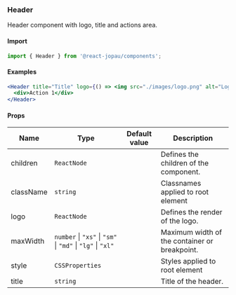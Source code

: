 ### Header

Header component with logo, title and actions area.

#### Import

```jsx
import { Header } from '@react-jopau/components';
```

#### Examples

```jsx
<Header title="Title" logo={() => <img src="./images/logo.png" alt="Logo" />}>
  <div>Action 1</div>
</Header>
```

#### Props

| Name      | Type                                                       | Default value | Description                                   |
| --------- | ---------------------------------------------------------- | ------------- | --------------------------------------------- |
| children  | `ReactNode`                                                |               | Defines the children of the component.        |
| className | `string`                                                   |               | Classnames applied to root element            |
| logo      | `ReactNode`                                                |               | Defines the render of the logo.               |
| maxWidth  | `number` \| `"xs"` \| `"sm"` \| `"md"` \| `"lg"` \| `"xl"` |               | Maximum width of the container or breakpoint. |
| style     | `CSSProperties`                                            |               | Styles applied to root element                |
| title     | `string`                                                   |               | Title of the header.                          |

